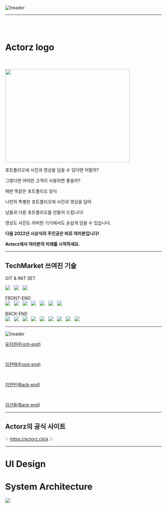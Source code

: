 ![header](https://capsule-render.vercel.app/api?type=Waving&text=Actorz&animation=twinkling&color=gradient&height=150)

------------------------------------------------------------------------------------------------------------------------
<br><br>
# Actorz logo 
<p align="center">

  <br><br>
<img src="https://images.velog.io/images/dandelion/post/d07838c8-0eb9-4cc4-a1c9-b371d8c1296d/actorz_logo.png" width="400" height="300"> </p>

포트폴리오에 사진과 영상을 담을 수 있다면 어떨까?

그렇다면 어떠한 고객이 사용하면 좋을까?

매번 똑같은 포트폴리오 양식

나만의 특별한 포트폴리오에 사진과 영상을 담아

남들과 다른 포트폴리오를 만들어 드립니다!

영상도 사진도 어떠한 기기에서도 손쉽게 담을 수 있습니다.

**다음 2022년 시상식의 주인공은 바로 여러분입니다!**

**Actorz에서 여러분의 미래를 시작하세요.**

------------------------------------------------------------------------------------------------------------
## TechMarket 쓰여진 기술

GIT & INIT SET <br>

<img src="https://img.shields.io/badge/Git-F05032?style=flat-square&logo=Git&logoColor=black"/> &nbsp;
<img src="https://img.shields.io/badge/GitHub-181717?style=flat-square&logo=GitHub&logoColor=white"/> &nbsp;
<img src="https://img.shields.io/badge/GitBook-3884FF?style=flat-square&logo=GitBook&logoColor=white"/> &nbsp;

FRONT-END <br>
<img src="https://img.shields.io/badge/JavaScript-F7DF1E?style=flat-square&logo=JavaScript&logoColor=black"/> &nbsp; 
<img src="https://img.shields.io/badge/Node.js-339933?style=flat-square&logo=Node.js&logoColor=white"/> &nbsp; 
<img src="https://img.shields.io/badge/HTML5-E34F26?style=flat-square&logo=HTML5&logoColor=white"/> &nbsp; 
<img src="https://img.shields.io/badge/CSS3-1572B6?style=flat-square&logo=CSS3&logoColor=white"/> &nbsp;
<img src="https://img.shields.io/badge/React-61DAFB?style=flat-square&logo=React&logoColor=black"/> &nbsp;
<img src="https://img.shields.io/badge/ReactHooks-B7178C?style=flat-square&logo=React&logoColor=pink"/> &nbsp;
<img src="https://img.shields.io/badge/Redux-764ABC?style=flat-square&logo=Redux&logoColor=white"/> &nbsp;
  
BACK-END <br>
<img src="https://img.shields.io/badge/Amazon AWS-232F3E?style=flat-square&logo=Amazon%20AWS&logoColor=white"/> &nbsp; 
<img src="https://img.shields.io/badge/Amazon S3-569A31?style=flat-square&logo=Amazon%20S3&logoColor=white"/> &nbsp;
<img src="https://img.shields.io/badge/NGINX-009639?style=flat-square&logo=NGINX&logoColor=white"/> &nbsp;
<img src="https://img.shields.io/badge/Node.js-339933?style=flat-square&logo=Node.js&logoColor=white"/> &nbsp;
<img src="https://img.shields.io/badge/express-1572B6?style=flat-square&logo=EXPRESS&logoColor=red"/> &nbsp;
<img src="https://img.shields.io/badge/JSON Web Tokens-000000?style=flat-square&logo=JSON%20Web%20Tokens&logoColor=white"/> &nbsp;
<img src="https://img.shields.io/badge/Chai-A30701?style=flat-square&logo=Chai&logoColor=white"/> &nbsp;
<img src="https://img.shields.io/badge/Mocha-8D6748?style=flat-square&logo=Mocha&logoColor=white"/> &nbsp;
<img src="https://img.shields.io/badge/MongoDB-47A248?style=flat-square&logo=MongoDB&logoColor=white"/> &nbsp;


------------------------------------------------------------------------------------------------------------

![header](https://capsule-render.vercel.app/api?type=Soft&text=Actorz%20멤버를%20소개합니다&animation=twinkling&color=gradient&height=150&&fontSize=50)


[유지원(Front-end)](https://github.com/jiweon21)

  
<br>
  
[임현택(Front-end)](https://github.com/Captainjack-kor)

<br>
  
[이한빈(Back-end)](https://github.com/lhb7021)


<br>
  
[김선들(Back-end)](https://github.com/SundeulDonaKim)


------------------------------------------------------------------------------------------------------------
## Actorz의 공식 사이트

✨ https://actorz.click ✨

------------------------------------------------------------------------------------------------------------
# UI Design 
# System Architecture

![](https://github.com/codestates/actorz-client/blob/master/blob/main/img/systemArchitecture_simple.jpeg)
